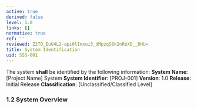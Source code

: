 ```yaml
---
active: true
derived: false
level: 1.0
links: []
normative: true
ref: ''
reviewed: Z2TO_EuU4L2-api0lImxui3_dMpzqS8k2nRbXD__DHU=
title: System Identification
uid: SSS-001
---
```


The system **shall** be identified by the following information:
**System Name**: [Project Name] System
**System Identifier**: [PROJ-001]
**Version**: 1.0
**Release**: Initial Release
**Classification**: [Unclassified/Classified Level]

### 1.2 System Overview